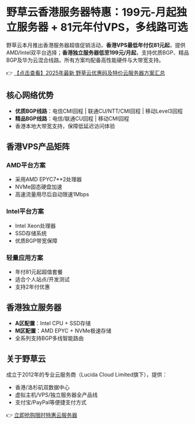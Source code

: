 # 野草云香港服务器特惠：199元-月起独立服务器 + 81元年付VPS，多线路可选

野草云本月推出香港服务器超值促销活动，**香港VPS最低年付仅81元起**，提供AMD/Intel双平台选择；**香港独立服务器低至199元/月起**，支持优质BGP、精品BGP及华为云混合线路。所有方案均配备高性能硬件与大带宽支持。

👉 [【点击查看】2025年最新 野草云优惠码及特价云服务器方案汇总](https://bit.ly/yecaoyun)

## 核心网络优势
- **优质BGP线路**：电信CMI回程 | 联通CU/NTT/CMI回程 | 移动Level3回程
- **精品BGP线路**：电信/联通CU回程 | 移动CMI回程
- 香港本地大带宽支持，保障低延迟访问体验

## 香港VPS产品矩阵
### AMD平台方案
- 采用AMD EPYC7**2处理器
- NVMe固态硬盘加速
- 高速流量用尽后自动限速1Mbps

### Intel平台方案
- Intel Xeon处理器
- SSD存储系统
- 优质BGP带宽保障

### 轻量应用方案
- 年付81元起超值套餐
- 适合个人站点/开发测试
- 支持2年付优惠

## 香港独立服务器
- **A区配置**：Intel CPU + SSD存储
- **M区配置**：AMD EPYC + NVMe极速存储
- 全系列支持BGP多线智能路由

## 关于野草云
成立于2012年的专业云服务商（Lucida Cloud Limited旗下），提供：
- 香港/洛杉矶双数据中心
- 虚拟主机/VPS/独立服务器全产品线
- 支付宝/PayPal等便捷支付方式

👉 [立即抢购限时特惠云服务器](https://bit.ly/yecaoyun)
